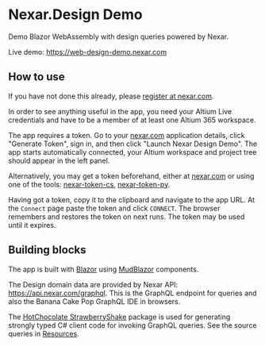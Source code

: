 # Nexar.Design Demo

[nexar.com]: https://nexar.com/
[nexar-token-cs]: https://github.com/NexarDeveloper/nexar-token-cs
[nexar-token-py]: https://github.com/NexarDeveloper/nexar-token-py

Demo Blazor WebAssembly with design queries powered by Nexar.

Live demo: <https://web-design-demo.nexar.com>

## How to use

If you have not done this already, please [register at nexar.com](https://github.com/NexarDeveloper/nexar-forum/discussions/4).

In order to see anything useful in the app, you need your Altium Live
credentials and have to be a member of at least one Altium 365 workspace.

The app requires a token. Go to your [nexar.com] application details, click
"Generate Token", sign in, and then click "Launch Nexar Design Demo". The app
starts automatically connected, your Altium workspace and project tree should
appear in the left panel.

Alternatively, you may get a token beforehand, either at [nexar.com] or using
one of the tools: [nexar-token-cs], [nexar-token-py].

Having got a token, copy it to the clipboard and navigate to the app URL. At
the `Connect` page paste the token and click `CONNECT`. The browser remembers
and restores the token on next runs. The token may be used until it expires.

## Building blocks

[Blazor]: https://dotnet.microsoft.com/apps/aspnet/web-apps/blazor
[MudBlazor]: https://github.com/Garderoben/MudBlazor

The app is built with [Blazor] using [MudBlazor] components.

The Design domain data are provided by Nexar API: <https://api.nexar.com/graphql>.
This is the GraphQL endpoint for queries and also the Banana Cake Pop GraphQL IDE in browsers.

The [HotChocolate StrawberryShake](https://github.com/ChilliCream/hotchocolate) package
is used for generating strongly typed C# client code for invoking GraphQL queries.
See the source queries in [Resources](Nexar.Client/Resources).
